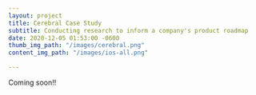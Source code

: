 ```yaml
---
layout: project
title: Cerebral Case Study
subtitle: Conducting research to inform a company's product roadmap
date: 2020-12-05 01:53:00 -0600
thumb_img_path: "/images/cerebral.png"
content_img_path: "/images/ios-all.png"

---
```

Coming soon!!